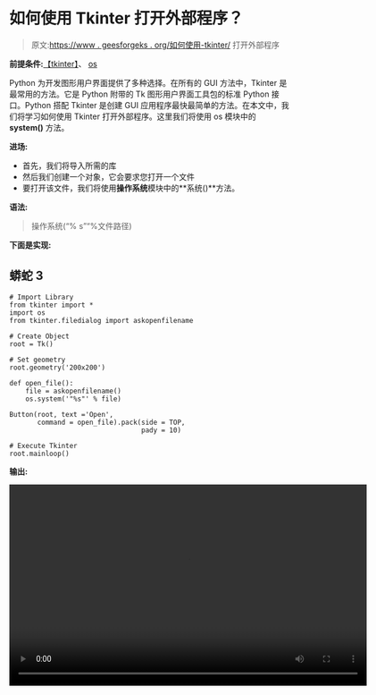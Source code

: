 # 如何使用 Tkinter 打开外部程序？

> 原文:[https://www . geesforgeks . org/如何使用-tkinter/](https://www.geeksforgeeks.org/how-to-open-external-programs-using-tkinter/) 打开外部程序

**前提条件:**[【tkinter】](https://www.geeksforgeeks.org/python-gui-tkinter/)、 [os](https://www.geeksforgeeks.org/os-module-python-examples/)

Python 为开发图形用户界面提供了多种选择。在所有的 GUI 方法中，Tkinter 是最常用的方法。它是 Python 附带的 Tk 图形用户界面工具包的标准 Python 接口。Python 搭配 Tkinter 是创建 GUI 应用程序最快最简单的方法。在本文中，我们将学习如何使用 Tkinter 打开外部程序。这里我们将使用 os 模块中的 **system()** 方法。

**进场:**

*   首先，我们将导入所需的库
*   然后我们创建一个对象，它会要求您打开一个文件
*   要打开该文件，我们将使用**操作系统**模块中的**系统()**方法。

**语法:**

> 操作系统(“% s”“%文件路径)

**下面是实现:**

## 蟒蛇 3

```
# Import Library
from tkinter import *
import os
from tkinter.filedialog import askopenfilename 

# Create Object 
root = Tk() 

# Set geometry
root.geometry('200x200') 

def open_file(): 
    file = askopenfilename()
    os.system('"%s"' % file)

Button(root, text ='Open', 
       command = open_file).pack(side = TOP, 
                                 pady = 10) 

# Execute Tkinter
root.mainloop()
```

**输出:**

<video class="wp-video-shortcode" id="video-544802-1" width="640" height="360" preload="metadata" controls=""><source type="video/mp4" src="https://media.geeksforgeeks.org/wp-content/uploads/20210118131946/FreeOnlineScreenRecorderProject3.mp4?_=1">[https://media.geeksforgeeks.org/wp-content/uploads/20210118131946/FreeOnlineScreenRecorderProject3.mp4](https://media.geeksforgeeks.org/wp-content/uploads/20210118131946/FreeOnlineScreenRecorderProject3.mp4)</video>